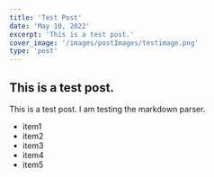 ```yaml
---
title: 'Test Post'
date: 'May 10, 2022'
excerpt: 'This is a test post.'
cover_image: '/images/postImages/testimage.png'
type: 'post'
---
```

## This is a test post.
This is a test post. I am testing the markdown parser.

* item1
* item2
* item3
* item4
* item5